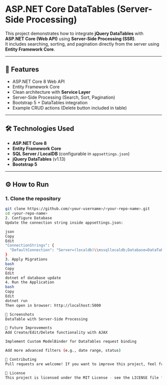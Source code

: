 # ASP.NET Core DataTables (Server-Side Processing)

This project demonstrates how to integrate **jQuery DataTables** with **ASP.NET Core (Web API)** using **Server-Side Processing (SSR)**.  
It includes searching, sorting, and pagination directly from the server using **Entity Framework Core**.

---

## 🚀 Features
- ASP.NET Core 8 Web API  
- Entity Framework Core  
- Clean architecture with **Service Layer**  
- Server-Side Processing (Search, Sort, Pagination)  
- Bootstrap 5 + DataTables integration  
- Example CRUD actions (Delete button included in table)  

---

## 🛠️ Technologies Used
- **ASP.NET Core 8**
- **Entity Framework Core**
- **SQL Server / LocalDB** (configurable in `appsettings.json`)
- **jQuery DataTables** (v1.13)
- **Bootstrap 5**

---

## ⚙️ How to Run

### 1. Clone the repository
```bash
git clone https://github.com/<your-username>/<your-repo-name>.git
cd <your-repo-name>
2. Configure Database
Update the connection string inside appsettings.json:

json
Copy
Edit
"ConnectionStrings": {
  "DefaultConnection": "Server=(localdb)\\mssqllocaldb;Database=DataTableDemo;Trusted_Connection=True;MultipleActiveResultSets=true"
}
3. Apply Migrations
bash
Copy
Edit
dotnet ef database update
4. Run the Application
bash
Copy
Edit
dotnet run
Then open in browser: http://localhost:5000

📸 Screenshots
DataTable with Server-Side Processing

🔮 Future Improvements
Add Create/Edit/Delete functionality with AJAX

Implement Custom ModelBinder for DataTables request binding

Add more advanced filters (e.g., date range, status)

🤝 Contributing
Pull requests are welcome! If you want to improve this project, feel free to fork and submit changes.

📜 License
This project is licensed under the MIT License - see the LICENSE file for details.
